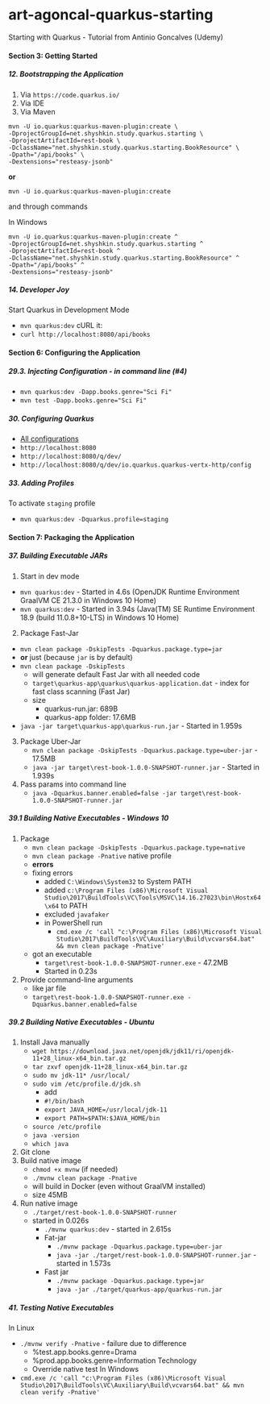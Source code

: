 # art-agoncal-quarkus-starting
Starting with Quarkus - Tutorial from Antinio Goncalves (Udemy)

####  Section 3: Getting Started

#####  12. Bootstrapping the Application

1.  Via `https://code.quarkus.io/`
2.  Via IDE
3.  Via Maven
```
mvn -U io.quarkus:quarkus-maven-plugin:create \
-DprojectGroupId=net.shyshkin.study.quarkus.starting \
-DprojectArtifactId=rest-book \
-DclassName="net.shyshkin.study.quarkus.starting.BookResource" \
-Dpath="/api/books" \
-Dextensions="resteasy-jsonb"
```
**or**
```
mvn -U io.quarkus:quarkus-maven-plugin:create
```
and through commands

In Windows
```
mvn -U io.quarkus:quarkus-maven-plugin:create ^
-DprojectGroupId=net.shyshkin.study.quarkus.starting ^
-DprojectArtifactId=rest-book ^
-DclassName="net.shyshkin.study.quarkus.starting.BookResource" ^
-Dpath="/api/books" ^
-Dextensions="resteasy-jsonb"
```

#####  14. Developer Joy

Start Quarkus in Development Mode
-  `mvn quarkus:dev`
cURL it:
-  `curl http://localhost:8080/api/books`

#### Section 6: Configuring the Application

#####  29.3. Injecting Configuration - in command line (#4)

-  `mvn quarkus:dev -Dapp.books.genre="Sci Fi"`
-  `mvn test -Dapp.books.genre="Sci Fi"`

#####  30. Configuring Quarkus

-  [All configurations](https://quarkus.io/guides/all-config)
-  `http://localhost:8080`
-  `http://localhost:8080/q/dev/`
-  `http://localhost:8080/q/dev/io.quarkus.quarkus-vertx-http/config`

#####  33. Adding Profiles

To activate `staging` profile
-  `mvn quarkus:dev -Dquarkus.profile=staging`

####  Section 7: Packaging the Application

#####  37. Building Executable JARs

1.  Start in dev mode
   -  `mvn quarkus:dev` - Started in 4.6s (OpenJDK Runtime Environment GraalVM CE 21.3.0 in Windows 10 Home)
   -  `mvn quarkus:dev` - Started in 3.94s (Java(TM) SE Runtime Environment 18.9 (build 11.0.8+10-LTS) in Windows 10 Home)
2.  Package Fast-Jar
   -  `mvn clean package -DskipTests -Dquarkus.package.type=jar`
   -  **or** just (because `jar` is by default)
   -  `mvn clean package -DskipTests`
      -  will generate default Fast Jar with all needed code
      -  `target\quarkus-app\quarkus\quarkus-application.dat` - index for fast class scanning (Fast Jar)
      -  size
         -  quarkus-run.jar: 689B
         -  quarkus-app folder: 17.6MB   
   -  `java -jar target\quarkus-app\quarkus-run.jar` - Started in 1.959s
3.  Package Uber-Jar
    -  `mvn clean package -DskipTests -Dquarkus.package.type=uber-jar` - 17.5MB
    -  `java -jar target\rest-book-1.0.0-SNAPSHOT-runner.jar` - Started in 1.939s
4.  Pass params into command line
    -  `java -Dquarkus.banner.enabled=false -jar target\rest-book-1.0.0-SNAPSHOT-runner.jar`

#####  39.1 Building Native Executables - Windows 10

1.  Package
    -  `mvn clean package -DskipTests -Dquarkus.package.type=native`
    -  `mvn clean package -Pnative` native profile
    -  **errors**
    -  fixing errors
        -  added `C:\Windows\System32` to System PATH    
        -  added `c:\Program Files (x86)\Microsoft Visual Studio\2017\BuildTools\VC\Tools\MSVC\14.16.27023\bin\Hostx64\x64` to PATH
        -  excluded `javafaker`
        -  in PowerShell run
            -  `cmd.exe /c 'call "c:\Program Files (x86)\Microsoft Visual Studio\2017\BuildTools\VC\Auxiliary\Build\vcvars64.bat" && mvn clean package -Pnative' `
    -  got an executable
        -  `target\rest-book-1.0.0-SNAPSHOT-runner.exe` - 47.2MB
        -  Started in 0.23s
2.  Provide command-line arguments
    -  like jar file
    -  `target\rest-book-1.0.0-SNAPSHOT-runner.exe -Dquarkus.banner.enabled=false`

#####  39.2 Building Native Executables - Ubuntu

1.  Install Java manually
    -  `wget https://download.java.net/openjdk/jdk11/ri/openjdk-11+28_linux-x64_bin.tar.gz`
    -  `tar zxvf openjdk-11+28_linux-x64_bin.tar.gz`
    -  `sudo mv jdk-11* /usr/local/`
    -  `sudo vim /etc/profile.d/jdk.sh`
        -  add
        -  `#!/bin/bash`
        -  `export JAVA_HOME=/usr/local/jdk-11`
        -  `export PATH=$PATH:$JAVA_HOME/bin`
    -  `source /etc/profile`
    -  `java -version`
    -  `which java`
2.  Git clone
3.  Build native image
    -  `chmod +x mvnw` (if needed)
    -  `./mvnw clean package -Pnative`
    -  will build in Docker (even without GraalVM installed)
    -  size 45MB
4.  Run native image
    -  `./target/rest-book-1.0.0-SNAPSHOT-runner`
    -  started in 0.026s
        -  `./mvnw quarkus:dev` -  started in 2.615s
        -  Fat-jar        
            -  `./mvnw package -Dquarkus.package.type=uber-jar`
            -  `java -jar ./target/rest-book-1.0.0-SNAPSHOT-runner.jar` - started in 1.573s
        -  Fast jar
            -  `./mvnw package -Dquarkus.package.type=jar`
            -  `java -jar ./target/quarkus-app/quarkus-run.jar`

#####  41. Testing Native Executables

In Linux
-  `./mvnw verify -Pnative` - failure due to difference
    -  %test.app.books.genre=Drama
    -  %prod.app.books.genre=Information Technology
    -  Override native test
In Windows
-  `cmd.exe /c 'call "c:\Program Files (x86)\Microsoft Visual Studio\2017\BuildTools\VC\Auxiliary\Build\vcvars64.bat" && mvn clean verify -Pnative' `       


